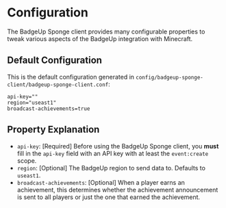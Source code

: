 # Configuration

The BadgeUp Sponge client provides many configurable properties to tweak various aspects of the BadgeUp integration with Minecraft.

## Default Configuration

This is the default configuration generated in `config/badgeup-sponge-client/badgeup-sponge-client.conf`:

```hocon
api-key=""
region="useast1"
broadcast-achievements=true
```

## Property Explanation

 * `api-key`: [Required] Before using the BadgeUp Sponge client, you **must** fill in the `api-key` field with an API key with at least the `event:create` scope.
 * `region`: [Optional] The BadgeUp region to send data to. Defaults to `useast1`.
 * `broadcast-achievements`: [Optional] When a player earns an achievement, this determines whether the achievement announcement is sent to all players or just the one that earned the achievement.
